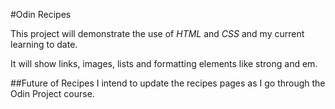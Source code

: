 #Odin Recipes

This project will demonstrate the use of _HTML_ and _CSS_ and my current learning to date. 

It will show links, images, lists and formatting elements like strong and em. 

##Future of Recipes
I intend to update the recipes pages as I go through the Odin Project course. 
